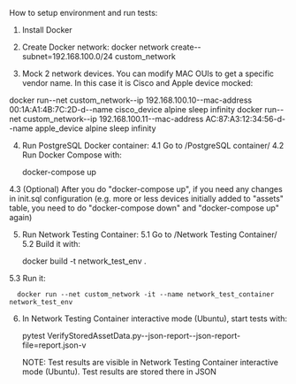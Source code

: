 How to setup environment and run tests:

1. Install Docker

2. Create Docker network:
  docker network create--subnet=192.168.100.0/24 custom_network

3. Mock 2 network devices. You can modify MAC OUIs to get a specific vendor name. In this case it is Cisco and Apple device mocked:
 
  docker run--net custom_network--ip 192.168.100.10--mac-address 00:1A:A1:4B:7C:2D-d--name cisco_device alpine sleep infinity
  docker run--net custom_network--ip 192.168.100.11--mac-address AC:87:A3:12:34:56-d--name apple_device alpine sleep infinity

4. Run PostgreSQL Docker container:
  4.1 Go to /PostgreSQL container/
  4.2 Run Docker Compose with:
          
      docker-compose up

  4.3 (Optional) After you do "docker-compose up", if you need any changes in init.sql configuration (e.g. more or less devices initially added to "assets" table, you need to do "docker-compose down" and "docker-compose up" again)

5. Run Network Testing Container:
  5.1 Go to /Network Testing Container/
  5.2 Build it with:
  
      docker build -t network_test_env .

  5.3 Run it:

      docker run --net custom_network -it --name network_test_container network_test_env

6. In Network Testing Container interactive mode (Ubuntu), start tests with:
     
      pytest VerifyStoredAssetData.py--json-report--json-report-file=report.json-v
    
   NOTE: Test results are visible in Network Testing Container interactive mode (Ubuntu). Test results are stored there in JSON
